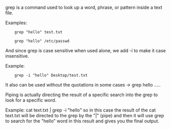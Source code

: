 
grep is a command used to look up a word, phrase, or pattern inside a text file. 

Examples:

		grep "hello" test.txt 

		grep "hello" /etc/passwd

And since grep is case sensitive when used alone, we add -i to make it case insensitive.

Example:

		grep -i "hello" Desktop/test.txt

It also can be used without the quotations in some cases -> grep hello .....

Piping is actually directing the result of a specific search into the grep to look for a specific word.

Example: 
		cat text.txt | grep -i "hello"
	so in this case the result of the cat text.txt will be directed to the grep by the "|" (pipe) and then it will use grep to search for the "hello" word in this result and gives you the final output.